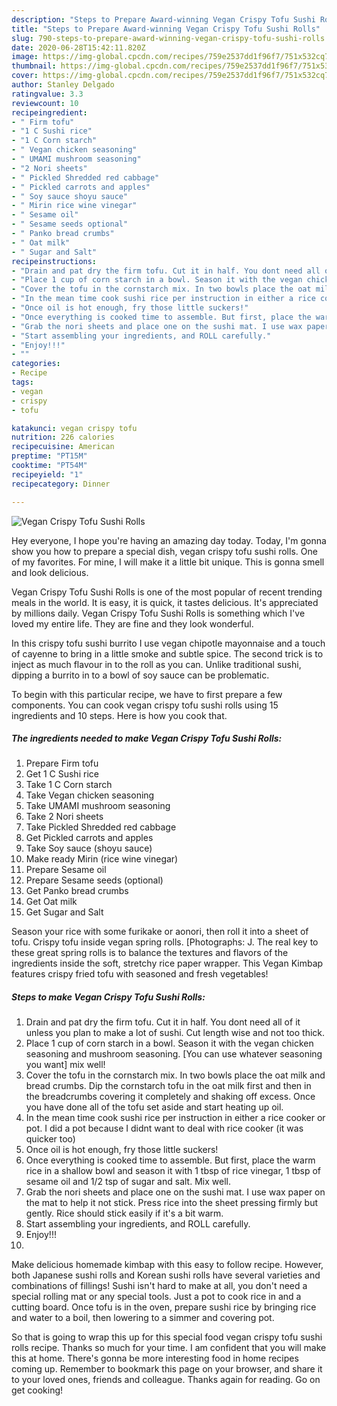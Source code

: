 ```yaml
---
description: "Steps to Prepare Award-winning Vegan Crispy Tofu Sushi Rolls"
title: "Steps to Prepare Award-winning Vegan Crispy Tofu Sushi Rolls"
slug: 790-steps-to-prepare-award-winning-vegan-crispy-tofu-sushi-rolls
date: 2020-06-28T15:42:11.820Z
image: https://img-global.cpcdn.com/recipes/759e2537dd1f96f7/751x532cq70/vegan-crispy-tofu-sushi-rolls-recipe-main-photo.jpg
thumbnail: https://img-global.cpcdn.com/recipes/759e2537dd1f96f7/751x532cq70/vegan-crispy-tofu-sushi-rolls-recipe-main-photo.jpg
cover: https://img-global.cpcdn.com/recipes/759e2537dd1f96f7/751x532cq70/vegan-crispy-tofu-sushi-rolls-recipe-main-photo.jpg
author: Stanley Delgado
ratingvalue: 3.3
reviewcount: 10
recipeingredient:
- " Firm tofu"
- "1 C Sushi rice"
- "1 C Corn starch"
- " Vegan chicken seasoning"
- " UMAMI mushroom seasoning"
- "2 Nori sheets"
- " Pickled Shredded red cabbage"
- " Pickled carrots and apples"
- " Soy sauce shoyu sauce"
- " Mirin rice wine vinegar"
- " Sesame oil"
- " Sesame seeds optional"
- " Panko bread crumbs"
- " Oat milk"
- " Sugar and Salt"
recipeinstructions:
- "Drain and pat dry the firm tofu. Cut it in half. You dont need all of it unless you plan to make a lot of sushi. Cut length wise and not too thick."
- "Place 1 cup of corn starch in a bowl. Season it with the vegan chicken seasoning and mushroom seasoning. [You can use whatever seasoning you want] mix well!"
- "Cover the tofu in the cornstarch mix. In two bowls place the oat milk and bread crumbs. Dip the cornstarch tofu in the oat milk first and then in the breadcrumbs covering it completely and shaking off excess. Once you have done all of the tofu set aside and start heating up oil."
- "In the mean time cook sushi rice per instruction in either a rice cooker or pot. I did a pot because I didnt want to deal with rice cooker (it was quicker too)"
- "Once oil is hot enough, fry those little suckers!"
- "Once everything is cooked time to assemble. But first, place the warm rice in a shallow bowl and season it with 1 tbsp of rice vinegar, 1 tbsp of sesame oil and 1/2 tsp of sugar and salt. Mix well."
- "Grab the nori sheets and place one on the sushi mat. I use wax paper on the mat to help it not stick. Press rice into the sheet pressing firmly but gently. Rice should stick easily if it&#39;s a bit warm."
- "Start assembling your ingredients, and ROLL carefully."
- "Enjoy!!!"
- ""
categories:
- Recipe
tags:
- vegan
- crispy
- tofu

katakunci: vegan crispy tofu 
nutrition: 226 calories
recipecuisine: American
preptime: "PT15M"
cooktime: "PT54M"
recipeyield: "1"
recipecategory: Dinner

---
```



![Vegan Crispy Tofu Sushi Rolls](https://img-global.cpcdn.com/recipes/759e2537dd1f96f7/751x532cq70/vegan-crispy-tofu-sushi-rolls-recipe-main-photo.jpg)

Hey everyone, I hope you're having an amazing day today. Today, I'm gonna show you how to prepare a special dish, vegan crispy tofu sushi rolls. One of my favorites. For mine, I will make it a little bit unique. This is gonna smell and look delicious.

Vegan Crispy Tofu Sushi Rolls is one of the most popular of recent trending meals in the world. It is easy, it is quick, it tastes delicious. It's appreciated by millions daily. Vegan Crispy Tofu Sushi Rolls is something which I've loved my entire life. They are fine and they look wonderful.

In this crispy tofu sushi burrito I use vegan chipotle mayonnaise and a touch of cayenne to bring in a little smoke and subtle spice. The second trick is to inject as much flavour in to the roll as you can. Unlike traditional sushi, dipping a burrito in to a bowl of soy sauce can be problematic.


To begin with this particular recipe, we have to first prepare a few components. You can cook vegan crispy tofu sushi rolls using 15 ingredients and 10 steps. Here is how you cook that.

<!--inarticleads1-->

##### The ingredients needed to make Vegan Crispy Tofu Sushi Rolls:

1. Prepare  Firm tofu
1. Get 1 C Sushi rice
1. Take 1 C Corn starch
1. Take  Vegan chicken seasoning
1. Take  UMAMI mushroom seasoning
1. Take 2 Nori sheets
1. Take  Pickled Shredded red cabbage
1. Get  Pickled carrots and apples
1. Take  Soy sauce (shoyu sauce)
1. Make ready  Mirin (rice wine vinegar)
1. Prepare  Sesame oil
1. Prepare  Sesame seeds (optional)
1. Get  Panko bread crumbs
1. Get  Oat milk
1. Get  Sugar and Salt


Season your rice with some furikake or aonori, then roll it into a sheet of tofu. Crispy tofu inside vegan spring rolls. [Photographs: J. The real key to these great spring rolls is to balance the textures and flavors of the ingredients inside the soft, stretchy rice paper wrapper. This Vegan Kimbap features crispy fried tofu with seasoned and fresh vegetables! 

<!--inarticleads2-->

##### Steps to make Vegan Crispy Tofu Sushi Rolls:

1. Drain and pat dry the firm tofu. Cut it in half. You dont need all of it unless you plan to make a lot of sushi. Cut length wise and not too thick.
1. Place 1 cup of corn starch in a bowl. Season it with the vegan chicken seasoning and mushroom seasoning. [You can use whatever seasoning you want] mix well!
1. Cover the tofu in the cornstarch mix. In two bowls place the oat milk and bread crumbs. Dip the cornstarch tofu in the oat milk first and then in the breadcrumbs covering it completely and shaking off excess. Once you have done all of the tofu set aside and start heating up oil.
1. In the mean time cook sushi rice per instruction in either a rice cooker or pot. I did a pot because I didnt want to deal with rice cooker (it was quicker too)
1. Once oil is hot enough, fry those little suckers!
1. Once everything is cooked time to assemble. But first, place the warm rice in a shallow bowl and season it with 1 tbsp of rice vinegar, 1 tbsp of sesame oil and 1/2 tsp of sugar and salt. Mix well.
1. Grab the nori sheets and place one on the sushi mat. I use wax paper on the mat to help it not stick. Press rice into the sheet pressing firmly but gently. Rice should stick easily if it&#39;s a bit warm.
1. Start assembling your ingredients, and ROLL carefully.
1. Enjoy!!!
1. 


Make delicious homemade kimbap with this easy to follow recipe. However, both Japanese sushi rolls and Korean sushi rolls have several varieties and combinations of fillings! Sushi isn&#39;t hard to make at all, you don&#39;t need a special rolling mat or any special tools. Just a pot to cook rice in and a cutting board. Once tofu is in the oven, prepare sushi rice by bringing rice and water to a boil, then lowering to a simmer and covering pot. 

So that is going to wrap this up for this special food vegan crispy tofu sushi rolls recipe. Thanks so much for your time. I am confident that you will make this at home. There's gonna be more interesting food in home recipes coming up. Remember to bookmark this page on your browser, and share it to your loved ones, friends and colleague. Thanks again for reading. Go on get cooking!
